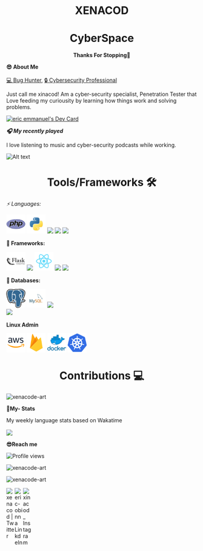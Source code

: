 <h1 align= "center"><b> XENACOD </b></h1>
<h1  align="center"> <b>CyberSpace </b> </h1>
<p align="center">
<b> Thanks For Stopping🤝</b>
</p>
<p>
  
**😎 About Me**
<br>
<br/><a href="https://bugcrowd.com/xenacod">💻 Bug Hunter</a>, <a href="https://www.linkedin.com/in/eric-obinna/">🔒 Cybersecurity Professional</a></h2>

<p>Just call me xinacod! Am a cyber-security specialist, Penetration Tester that Love feeding my curiousity by learning how things work and solving problems.</p>
</p>

<p>
  <a href="https://app.daily.dev/xinacod"><img src="https://api.daily.dev/devcards/0c6c10bc1ff4460785e97eaddc5d278d.png?r=yui" width="400" alt="eric emmanuel's Dev Card"/></a>
</p>


<b>*🎧 My recently played* </b>

<p> I love listening to music  and cyber-security podcasts while working.</p>

![Alt text](https://spotify-recently-played-readme.vercel.app/api?user=31p6gpajtjtftfvmclim5p62d5ey)

<h1 align= "center"><b>Tools/Frameworks 🛠</b></h1>
<p align="center">
</p>


*⚡️ Languages:*

<code><img height="50" src="https://raw.githubusercontent.com/github/explore/80688e429a7d4ef2fca1e82350fe8e3517d3494d/topics/php/php.png"></code>
<code><img height="50" src="https://raw.githubusercontent.com/github/explore/80688e429a7d4ef2fca1e82350fe8e3517d3494d/topics/python/python.png"></code>
<code><img height="50" src="https://user-images.githubusercontent.com/67270054/151716619-7e695f24-68f2-445e-999f-ac86bf128b04.jpg"></code>
<code><img height="50" src="https://user-images.githubusercontent.com/67270054/151716750-114b5d47-7518-4cb8-9853-bd3abf9886de.png"></code>
<code><img height="50" src="https://user-images.githubusercontent.com/67270054/151716984-043ee88d-2a35-4075-bde7-9c44f9d1821c.png"></code>



**🌱 Frameworks:**

<code><img height="50" src="https://raw.githubusercontent.com/github/explore/80688e429a7d4ef2fca1e82350fe8e3517d3494d/topics/flask/flask.png"></code>
<code><img height="50" src="https://user-images.githubusercontent.com/67270054/151717034-45ef9711-36f8-4c5f-a7fb-484419b816f2.png"></code>
<code><img height="50" src="https://raw.githubusercontent.com/github/explore/80688e429a7d4ef2fca1e82350fe8e3517d3494d/topics/react/react.png"></code>
<code><img height="50" src="https://user-images.githubusercontent.com/67270054/151717097-a1a4a621-9f8b-48a5-b8ab-dcf5bf489ac3.jpg"></code>
<code><img height="50" src="https://user-images.githubusercontent.com/67270054/151717141-e1ee22bc-74d5-485a-8312-c510ec52de9f.jpg"></code>



**🚀 Databases:**

<code><img height="50" src="https://raw.githubusercontent.com/github/explore/80688e429a7d4ef2fca1e82350fe8e3517d3494d/topics/postgresql/postgresql.png"></code>  <code><img height="50" src="https://raw.githubusercontent.com/github/explore/80688e429a7d4ef2fca1e82350fe8e3517d3494d/topics/mysql/mysql.png"></code> <code><img height="50" src="https://user-images.githubusercontent.com/67270054/151717205-97700a8e-3c79-48de-9518-1ac161c9d4e0.jpg"></code><code> <img height="50" src="https://user-images.githubusercontent.com/67270054/151717301-703b09b1-3b95-4f10-9534-37b4ceb3b48e.png"></code>




**Linux Admin**

<code><img height="50" src="https://raw.githubusercontent.com/github/explore/80688e429a7d4ef2fca1e82350fe8e3517d3494d/topics/aws/aws.png"></code>  <code><img height="50" src="https://raw.githubusercontent.com/github/explore/80688e429a7d4ef2fca1e82350fe8e3517d3494d/topics/firebase/firebase.png"></code>  <code><img height="50" src="https://raw.githubusercontent.com/github/explore/80688e429a7d4ef2fca1e82350fe8e3517d3494d/topics/docker/docker.png"></code>  <code><img height="50" src="https://raw.githubusercontent.com/github/explore/80688e429a7d4ef2fca1e82350fe8e3517d3494d/topics/kubernetes/kubernetes.png"></code>



<h1 align="center"><b> Contributions 💻 </b></h1>
<p align="left" height='130px'> <img src="https://github-readme-stats.vercel.app/api?username=xenacode-art&show_icons=true&hide_title=true&include_all_commits=true&line_height=21&count_private=true&theme=radical" alt="xenacode-art"/> </p>


  
  
**🎉My- Stats**

<p>My weekly language stats based on Wakatime</p>

 <img align="center" src="https://github-readme-stats.vercel.app/api/wakatime?username=xenacod" />

</a>



**😎Reach me**

![Profile views](https://gpvc.arturio.dev/xenacode-art)
<p align="left"><img
src="https://img.shields.io/github/followers/xenacode-art?style=social" alt="xenacode-art" /> </p>
<p><img
src="https://img.shields.io/github/last-commit/xenacode-art/XENACODE-ART" alt="xenacode-art" /></p>

<a href="https://twitter.com/xenacod">

  <img align="left" alt="xenacod | Twitter" width="22px" src="https://cdn.jsdelivr.net/npm/simple-icons@v3/icons/twitter.svg" />
</a>

<a href="https://www.linkedin.com/in/eric obinna">


  <img align="left" alt="eric-obinna  LinkdeIn" width="22px" src="https://cdn.jsdelivr.net/npm/simple-icons@v3/icons/linkedin.svg" />
</a>


<a href="https://www.instagram.com/xinacod_">
  <img align="left" alt="xinacod_ Instagram" width="22px" src="https://cdn.jsdelivr.net/npm/simple-icons@v3/icons/instagram.svg" />
</a>


